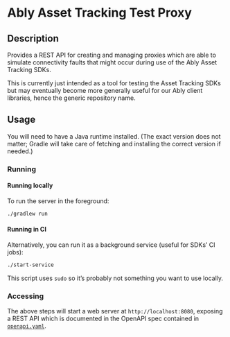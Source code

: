# Ably Asset Tracking Test Proxy

## Description

Provides a REST API for creating and managing proxies which are able to simulate connectivity faults that might occur during use of the Ably Asset Tracking SDKs.

This is currently just intended as a tool for testing the Asset Tracking SDKs but may eventually become more generally useful for our Ably client libraries, hence the generic repository name.

## Usage

You will need to have a Java runtime installed. (The exact version does not matter; Gradle will take care of fetching and installing the correct version if needed.)

### Running

#### Running locally

To run the server in the foreground:

```bash
./gradlew run
```

#### Running in CI

Alternatively, you can run it as a background service (useful for SDKs’ CI jobs):

```bash
./start-service
```

This script uses `sudo` so it’s probably not something you want to use locally.

### Accessing

The above steps will start a web server at `http://localhost:8080`, exposing a REST API which is documented in the OpenAPI spec contained in [`openapi.yaml`](openapi.yaml).
